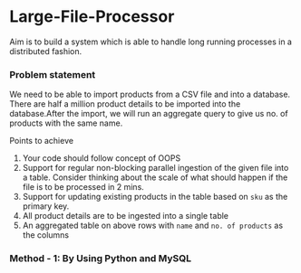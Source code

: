 # Large-File-Processor

Aim is to build a system which is able to handle long running processes in a distributed fashion.

### Problem statement

We need to be able to import products from a CSV file and into a database. There are half a million product details to be imported into the database.After the import, we will run an aggregate query to give us no. of products with the same name.

Points to achieve
   1. Your code should follow concept of OOPS
   2. Support for regular non-blocking parallel ingestion of the given file into a table. Consider thinking about the scale of what should happen if the file is to be processed in       2 mins.
   3. Support for updating existing products in the table based on `sku` as the primary key.
   4. All product details are to be ingested into a single table
   5. An aggregated table on above rows with `name` and `no. of products` as the columns

### Method - 1: By Using Python and MySQL


